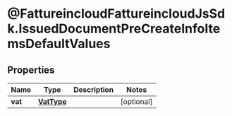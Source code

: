 # @FattureincloudFattureincloudJsSdk.IssuedDocumentPreCreateInfoItemsDefaultValues

## Properties

Name | Type | Description | Notes
------------ | ------------- | ------------- | -------------
**vat** | [**VatType**](VatType.md) |  | [optional] 


